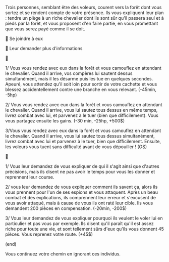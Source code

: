 Trois personnes, semblant être des voleurs, courent vers la forêt dont vous sortez et se rendent compte de votre présence. Ils vous expliquent leur plan : tendre un piège à un riche chevalier dont ils sont sûr qu'il passera seul et à pieds par la forêt, et vous proposent d'en faire partie, en vous promettant que vous serez payé comme il se doit.

:running: Se joindre à eux

:monocle_face: Leur demander plus d'informations


:running:

1/ Vous vous rendez avec eux dans la forêt et vous camouflez en attendant le chevalier. Quand il arrive, vos compères lui sautent dessus simultanément, mais il les désarme puis les tue en quelques secondes. Apeuré, vous attendez qu'il soit loin pour sortir de votre cachette et vous blessez accidentellement contre une branche en vous relevant. (-45min, -5hp)

2/ Vous vous rendez avec eux dans la forêt et vous camouflez en attendant le chevalier. Quand il arrive, vous lui sautez tous dessus en même temps, livrez combat avec lui, et parvenez à le tuer (bien que difficilement). Vous vous partagez ensuite les gains. (-30 min, -25hp, +500$)

3/Vous vous rendez avec eux dans la forêt et vous camouflez en attendant le chevalier. Quand il arrive, vous lui sautez tous dessus simultanément, livrez combat avec lui et parvenez à le tuer, bien que difficilement. Ensuite, les voleurs vous tuent sans difficulté avant de vous dépouiller !  (OS)


:monocle_face:

1/ Vous leur demandez de vous expliquer de qui il s'agit ainsi que d'autres précisions, mais ils disent ne pas avoir le temps pour vous les donner et reprennent leur course.

2/ vous leur demandez de vous expliquer comment ils savent ça, alors ils vous prennent pour l'un de ses espions et vous attaquent. Après un beau combat et des explications, ils comprennent leur erreur et s'excusent de vous avoir attaqué, mais à cause de vous ils ont raté leur cible. Ils vous demandent 200 pièces en compensation. (-20min, -200$)

3/  Vous leur demandez de vous expliquer pourquoi ils veulent le voler lui en particulier et pas vous par exemple. Ils disent qu'il paraît qu'il est assez riche pour toute une vie, et sont tellement sûrs d'eux qu'ils vous donnent 45 pièces. Vous reprenez votre route. (+45$)


(end)

Vous continuez votre chemin en ignorant ces individus.
